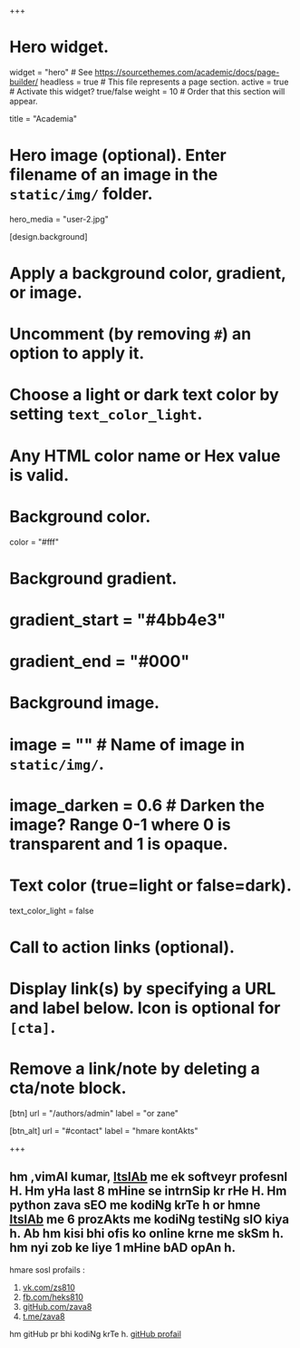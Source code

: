 +++
# Hero widget.
widget = "hero"  # See https://sourcethemes.com/academic/docs/page-builder/
headless = true  # This file represents a page section.
active = true  # Activate this widget? true/false
weight = 10  # Order that this section will appear.

title = "Academia"

# Hero image (optional). Enter filename of an image in the `static/img/` folder.
hero_media = "user-2.jpg"

[design.background]
  # Apply a background color, gradient, or image.
  #   Uncomment (by removing `#`) an option to apply it.
  #   Choose a light or dark text color by setting `text_color_light`.
  #   Any HTML color name or Hex value is valid.

  # Background color.
  color = "#fff"
  
  # Background gradient.
  # gradient_start = "#4bb4e3"
  # gradient_end = "#000"
  
  # Background image.
  # image = ""  # Name of image in `static/img/`.
  # image_darken = 0.6  # Darken the image? Range 0-1 where 0 is transparent and 1 is opaque.

  # Text color (true=light or false=dark).
  text_color_light = false

# Call to action links (optional).
#   Display link(s) by specifying a URL and label below. Icon is optional for `[cta]`.
#   Remove a link/note by deleting a cta/note block.
[btn]
  url = "/authors/admin"
  label = "or zane"
  
[btn_alt]
  url = "#contact"
  label = "hmare kontAkts"

+++
## hm ,vimAl kumar, [ItslAb](http://itslab.co.in) me ek softveyr profesnl H. Hm yHa last 8 mHine se intrnSip kr rHe H. Hm **python zava sEO** me kodiNg krTe h or hmne [ItslAb](http://itslab.co.in) me 6 prozAkts me kodiNg testiNg sIO kiya h. Ab hm kisi bhi ofis ko online krne me skSm h. hm nyi zob ke liye 1 mHine bAD opAn h.

hmare sosl profails :
1. [vk.com/zs810](vk.com/zs810)
1. [fb.com/heks810](fb.com/heks810)
1. [gitHub.com/zava8](gitHub.com/zava8)
1. [t.me/zava8](t.me/zava8)

hm gitHub pr bhi kodiNg krTe h. [gitHub profail](http://gitHub.com/zava8)